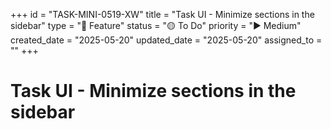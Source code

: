 +++
id = "TASK-MINI-0519-XW"
title = "Task UI - Minimize sections in the sidebar"
type = "🌟 Feature"
status = "🟡 To Do"
priority = "▶️ Medium"
created_date = "2025-05-20"
updated_date = "2025-05-20"
assigned_to = ""
+++

# Task UI - Minimize sections in the sidebar


